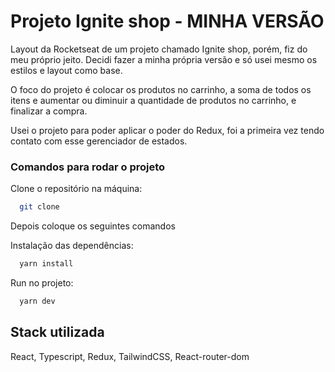 # Projeto Ignite shop - MINHA VERSÃO

Layout da Rocketseat de um projeto chamado Ignite shop, porém, fiz do meu próprio
jeito. Decidi fazer a minha própria versão e só usei mesmo os estilos e layout como base.

O foco do projeto é colocar os produtos no carrinho, a soma de todos os itens e aumentar ou diminuir a quantidade de produtos no carrinho, e finalizar a compra.

Usei o projeto para poder aplicar o poder do Redux, foi a primeira vez tendo contato com esse gerenciador de estados.

### Comandos para rodar o projeto

Clone o repositório na máquina:

```bash
  git clone
```

Depois coloque os seguintes comandos

Instalação das dependências:

```bash
  yarn install
```

Run no projeto:

```bash
  yarn dev
```

## Stack utilizada

React,
Typescript,
Redux,
TailwindCSS,
React-router-dom

